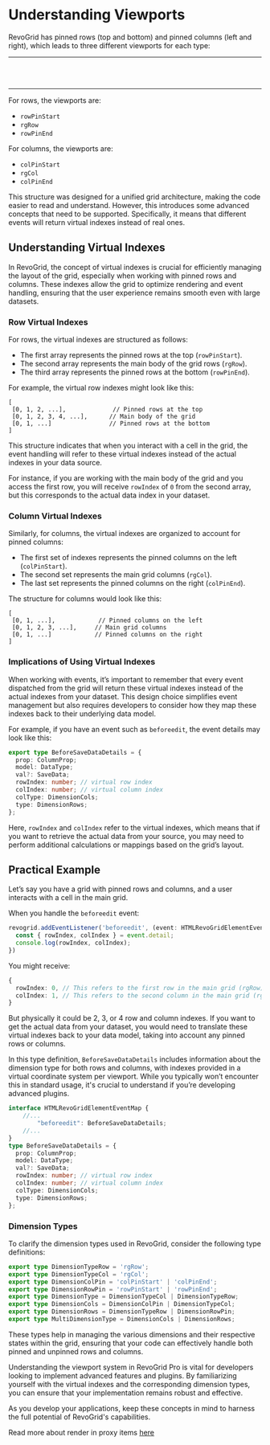 <script lang="ts" setup>
import VPImage from 'vitepress/dist/client/theme-default/components/VPImage.vue'
</script>

# Understanding Viewports

RevoGrid has pinned rows (top and bottom) and pinned columns (left and right), which leads to three different viewports for each type:

---
<br />
<VPImage image="viewports.svg" />
<br />

---

For rows, the viewports are: 
- `rowPinStart`
- `rgRow`
- `rowPinEnd`

For columns, the viewports are: 
- `colPinStart`
- `rgCol`
- `colPinEnd`

This structure was designed for a unified grid architecture, making the code easier to read and understand. However, this introduces some advanced concepts that need to be supported. Specifically, it means that different events will return virtual indexes instead of real ones.


## Understanding Virtual Indexes

In RevoGrid, the concept of virtual indexes is crucial for efficiently managing the layout of the grid, especially when working with pinned rows and columns. These indexes allow the grid to optimize rendering and event handling, ensuring that the user experience remains smooth even with large datasets.

### Row Virtual Indexes

For rows, the virtual indexes are structured as follows:

- The first array represents the pinned rows at the top (`rowPinStart`).
- The second array represents the main body of the grid rows (`rgRow`).
- The third array represents the pinned rows at the bottom (`rowPinEnd`).

For example, the virtual row indexes might look like this:

```
[
 [0, 1, 2, ...],             // Pinned rows at the top
 [0, 1, 2, 3, 4, ...],      // Main body of the grid
 [0, 1, ...]                // Pinned rows at the bottom
]
```

This structure indicates that when you interact with a cell in the grid, the event handling will refer to these virtual indexes instead of the actual indexes in your data source. 

For instance, if you are working with the main body of the grid and you access the first row, you will receive `rowIndex` of `0` from the second array, but this corresponds to the actual data index in your dataset.

### Column Virtual Indexes

Similarly, for columns, the virtual indexes are organized to account for pinned columns:

- The first set of indexes represents the pinned columns on the left (`colPinStart`).
- The second set represents the main grid columns (`rgCol`).
- The last set represents the pinned columns on the right (`colPinEnd`).

The structure for columns would look like this:

```
[
 [0, 1, ...],            // Pinned columns on the left
 [0, 1, 2, 3, ...],     // Main grid columns
 [0, 1, ...]            // Pinned columns on the right
]
```

### Implications of Using Virtual Indexes

When working with events, it’s important to remember that every event dispatched from the grid will return these virtual indexes instead of the actual indexes from your dataset. This design choice simplifies event management but also requires developers to consider how they map these indexes back to their underlying data model.

For example, if you have an event such as `beforeedit`, the event details may look like this:

```typescript
export type BeforeSaveDataDetails = {
  prop: ColumnProp;
  model: DataType;
  val?: SaveData;
  rowIndex: number; // virtual row index
  colIndex: number; // virtual column index
  colType: DimensionCols;
  type: DimensionRows;
};
```

Here, `rowIndex` and `colIndex` refer to the virtual indexes, which means that if you want to retrieve the actual data from your source, you may need to perform additional calculations or mappings based on the grid’s layout.

## Practical Example

Let’s say you have a grid with pinned rows and columns, and a user interacts with a cell in the main grid. 

When you handle the `beforeedit` event:

```ts
revogrid.addEventListener('beforeedit', (event: HTMLRevoGridElementEventMap['beforeedit']) => {
  const { rowIndex, colIndex } = event.detail;
  console.log(rowIndex, colIndex);
})
```

You might receive:

```ts
{
  rowIndex: 0, // This refers to the first row in the main grid (rgRow)
  colIndex: 1, // This refers to the second column in the main grid (rgCol)
}
```

But physically it could be 2, 3, or 4 row and column indexes. If you want to get the actual data from your dataset, you would need to translate these virtual indexes back to your data model, taking into account any pinned rows or columns.

In this type definition, `BeforeSaveDataDetails` includes information about the dimension type for both rows and columns, with indexes provided in a virtual coordinate system per viewport. While you typically won’t encounter this in standard usage, it's crucial to understand if you’re developing advanced plugins.


```ts
interface HTMLRevoGridElementEventMap {
    //...
        "beforeedit": BeforeSaveDataDetails;
    //...
}
type BeforeSaveDataDetails = {
  prop: ColumnProp;
  model: DataType;
  val?: SaveData;
  rowIndex: number; // virtual row index
  colIndex: number; // virtual column index
  colType: DimensionCols;
  type: DimensionRows;
};
```



### Dimension Types

To clarify the dimension types used in RevoGrid, consider the following type definitions:

```typescript
export type DimensionTypeRow = 'rgRow';
export type DimensionTypeCol = 'rgCol';
export type DimensionColPin = 'colPinStart' | 'colPinEnd';
export type DimensionRowPin = 'rowPinStart' | 'rowPinEnd';
export type DimensionType = DimensionTypeCol | DimensionTypeRow;
export type DimensionCols = DimensionColPin | DimensionTypeCol;
export type DimensionRows = DimensionTypeRow | DimensionRowPin;
export type MultiDimensionType = DimensionCols | DimensionRows;
```

These types help in managing the various dimensions and their respective states within the grid, ensuring that your code can effectively handle both pinned and unpinned rows and columns.

Understanding the viewport system in RevoGrid Pro is vital for developers looking to implement advanced features and plugins. By familiarizing yourself with the virtual indexes and the corresponding dimension types, you can ensure that your implementation remains robust and effective. 

As you develop your applications, keep these concepts in mind to harness the full potential of RevoGrid's capabilities.

Read more about render in proxy items [here](./proxy-items.md)
